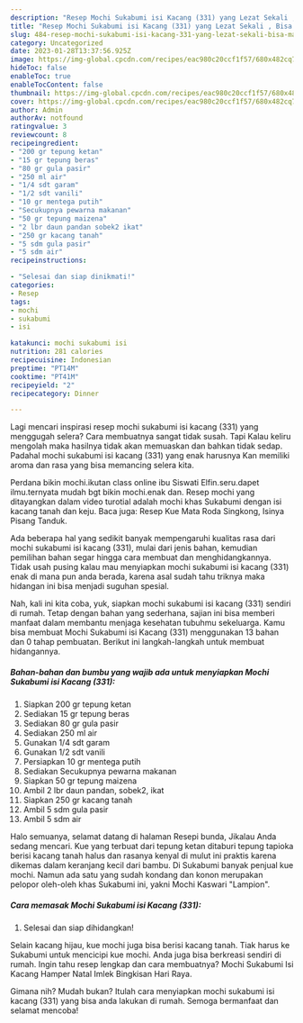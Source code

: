 ```yaml
---
description: "Resep Mochi Sukabumi isi Kacang (331) yang Lezat Sekali , Bisa Manjain Lidah"
title: "Resep Mochi Sukabumi isi Kacang (331) yang Lezat Sekali , Bisa Manjain Lidah"
slug: 484-resep-mochi-sukabumi-isi-kacang-331-yang-lezat-sekali-bisa-manjain-lidah
category: Uncategorized
date: 2023-01-28T13:37:56.925Z
image: https://img-global.cpcdn.com/recipes/eac980c20ccf1f57/680x482cq70/mochi-sukabumi-isi-kacang-331-foto-resep-utama.jpg
hideToc: false
enableToc: true
enableTocContent: false
thumbnail: https://img-global.cpcdn.com/recipes/eac980c20ccf1f57/680x482cq70/mochi-sukabumi-isi-kacang-331-foto-resep-utama.jpg
cover: https://img-global.cpcdn.com/recipes/eac980c20ccf1f57/680x482cq70/mochi-sukabumi-isi-kacang-331-foto-resep-utama.jpg
author: Admin
authorAv: notfound
ratingvalue: 3
reviewcount: 8
recipeingredient:
- "200 gr tepung ketan"
- "15 gr tepung beras"
- "80 gr gula pasir"
- "250 ml air"
- "1/4 sdt garam"
- "1/2 sdt vanili"
- "10 gr mentega putih"
- "Secukupnya pewarna makanan"
- "50 gr tepung maizena"
- "2 lbr daun pandan sobek2 ikat"
- "250 gr kacang tanah"
- "5 sdm gula pasir"
- "5 sdm air"
recipeinstructions:

- "Selesai dan siap dinikmati!"
categories:
- Resep
tags:
- mochi
- sukabumi
- isi

katakunci: mochi sukabumi isi 
nutrition: 281 calories
recipecuisine: Indonesian
preptime: "PT14M"
cooktime: "PT41M"
recipeyield: "2"
recipecategory: Dinner

---
```



Lagi mencari inspirasi resep mochi sukabumi isi kacang (331) yang menggugah selera? Cara membuatnya sangat tidak susah. Tapi Kalau keliru mengolah maka hasilnya tidak akan memuaskan dan bahkan tidak sedap. Padahal mochi sukabumi isi kacang (331) yang enak harusnya Kan memiliki aroma dan rasa yang bisa memancing selera kita.


Perdana bikin mochi.ikutan class online ibu Siswati Elfin.seru.dapet ilmu.ternyata mudah bgt bikin mochi.enak dan. Resep mochi yang ditayangkan dalam video turotial adalah mochi khas Sukabumi dengan isi kacang tanah dan keju. Baca juga: Resep Kue Mata Roda Singkong, Isinya Pisang Tanduk.

Ada beberapa hal yang sedikit banyak mempengaruhi kualitas rasa dari mochi sukabumi isi kacang (331), mulai dari jenis bahan, kemudian pemilihan bahan segar hingga cara membuat dan menghidangkannya. Tidak usah pusing kalau mau menyiapkan mochi sukabumi isi kacang (331) enak di mana pun anda berada, karena asal sudah tahu triknya maka hidangan ini bisa menjadi suguhan spesial.


Nah, kali ini kita coba, yuk, siapkan mochi sukabumi isi kacang (331) sendiri di rumah. Tetap dengan bahan yang sederhana, sajian ini bisa memberi manfaat dalam membantu menjaga kesehatan tubuhmu sekeluarga. Kamu bisa membuat Mochi Sukabumi isi Kacang (331) menggunakan 13 bahan dan 0 tahap pembuatan. Berikut ini langkah-langkah untuk membuat hidangannya.

<!--inarticleads1-->

##### Bahan-bahan dan bumbu yang wajib ada untuk menyiapkan Mochi Sukabumi isi Kacang (331):

1. Siapkan 200 gr tepung ketan
1. Sediakan 15 gr tepung beras
1. Sediakan 80 gr gula pasir
1. Sediakan 250 ml air
1. Gunakan 1/4 sdt garam
1. Gunakan 1/2 sdt vanili
1. Persiapkan 10 gr mentega putih
1. Sediakan Secukupnya pewarna makanan
1. Siapkan 50 gr tepung maizena
1. Ambil 2 lbr daun pandan, sobek2, ikat
1. Siapkan 250 gr kacang tanah
1. Ambil 5 sdm gula pasir
1. Ambil 5 sdm air


Halo semuanya, selamat datang di halaman Resepi bunda, Jikalau Anda sedang mencari. Kue yang terbuat dari tepung ketan ditaburi tepung tapioka berisi kacang tanah halus dan rasanya kenyal di mulut ini praktis karena dikemas dalam keranjang kecil dari bambu. Di Sukabumi banyak penjual kue mochi. Namun ada satu yang sudah kondang dan konon merupakan pelopor oleh-oleh khas Sukabumi ini, yakni Mochi Kaswari &#34;Lampion&#34;. 

<!--inarticleads2-->

##### Cara memasak Mochi Sukabumi isi Kacang (331):


1. Selesai dan siap dihidangkan!

Selain kacang hijau, kue mochi juga bisa berisi kacang tanah. Tiak harus ke Sukabumi untuk mencicipi kue mochi. Anda juga bisa berkreasi sendiri di rumah. Ingin tahu resep lengkap dan cara membuatnya? Mochi Sukabumi Isi Kacang Hamper Natal Imlek Bingkisan Hari Raya. 

Gimana nih? Mudah bukan? Itulah cara menyiapkan mochi sukabumi isi kacang (331) yang bisa anda lakukan di rumah. Semoga bermanfaat dan selamat mencoba!
